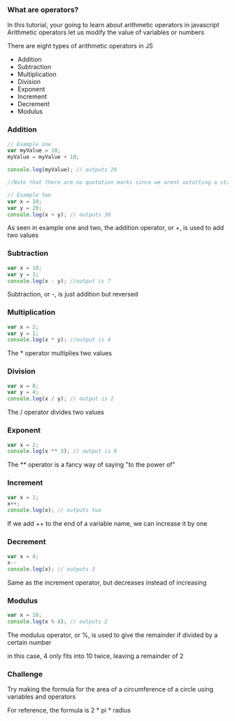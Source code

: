 ### What are operators?

In this tutorial, your going to learn about arithmetic operators in javascript
Arithmetic operators let us modify the value of variables or numbers

There are eight types of arithmetic operators in JS

- Addition
- Subtraction
- Multiplication
- Division
- Exponent
- Increment
- Decrement
- Modulus

### Addition

```Javascript
// Example one
var myValue = 10;
myValue = myValue + 10;

console.log(myValue); // outputs 20

//Note that there are no quotation marks since we arent oututting a string

// Example two
var x = 10;
var y = 20;
console.log(x + y); // outputs 30

```

As seen in example one and two, the addition operator, or +, is used to add two values

### Subtraction

```Javascript 
var x = 10;
var y = 3;
console.log(x - y); //output is 7
```
Subtraction, or -,  is just addition but reversed
### Multiplication

```Javascript
var x = 2;
var y = 2;
console.log(x * y); //output is 4
```

The * operator multiplies two values
### Division

```Javascript
var x = 8;
var y = 4;
console.log(x / y); // output is 2
```

The / operator divides two values
### Exponent

```Javascript
var x = 2;
console.log(x ** 3); // output is 8
```

The ** operator is a fancy way of saying "to the power of"
### Increment

```Javascript
var x = 1;
x++;
console.log(x); // outputs two
```

If we add ++ to the end of a variable name, we can increase it by one

### Decrement

```Javascript
var x = 4;
x--
console.log(x); // outputs 3
```
Same as the increment operator, but decreases instead of increasing

### Modulus

```Javascript 
var x = 10;
console.log(x % 4); // outputs 2
```

The modulus operator, or %, is used to give the remainder if divided by a certain number

in this case, 4 only fits into 10 twice, leaving a remainder of 2

### Challenge

Try making the formula for the area of a circumference of a circle using variables and operators

For reference, the formula is 2 * pi * radius